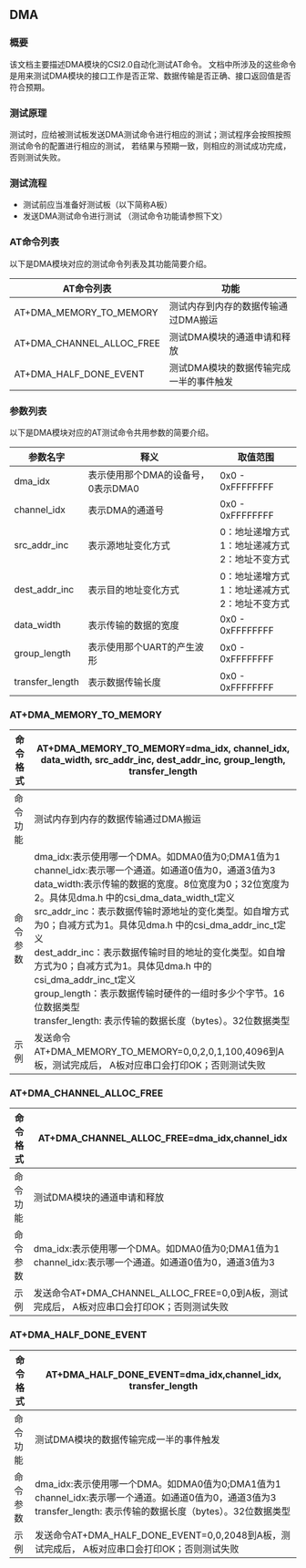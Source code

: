 ## DMA

### 概要

该文档主要描述DMA模块的CSI2.0自动化测试AT命令。 文档中所涉及的这些命令是用来测试DMA模块的接口工作是否正常、数据传输是否正确、接口返回值是否符合预期。


### 测试原理

测试时，应给被测试板发送DMA测试命令进行相应的测试；测试程序会按照按照测试命令的配置进行相应的测试， 若结果与预期一致，则相应的测试成功完成，否则测试失败。


### 测试流程

- 测试前应当准备好测试板（以下简称A板）
- 发送DMA测试命令进行测试 （测试命令功能请参照下文）


### AT命令列表 

以下是DMA模块对应的测试命令列表及其功能简要介绍。

| AT命令列表                | 功能                                    |
| ------------------------- | --------------------------------------- |
| AT+DMA_MEMORY_TO_MEMORY   | 测试内存到内存的数据传输通过DMA搬运     |
| AT+DMA_CHANNEL_ALLOC_FREE | 测试DMA模块的通道申请和释放             |
| AT+DMA_HALF_DONE_EVENT    | 测试DMA模块的数据传输完成一半的事件触发 |


### 参数列表
以下是DMA模块对应的AT测试命令共用参数的简要介绍。

| 参数名字      		| 释义                                              | 取值范围                                                  |
| --------------------- | ------------------------------------------------- | --------------------------------------------------------- |
| dma_idx               | 表示使用那个DMA的设备号，0表示DMA0                | 0x0 - 0xFFFFFFFF                                          |
| channel_idx           | 表示DMA的通道号 									| 0x0 - 0xFFFFFFFF                                          |
| src_addr_inc          | 表示源地址变化方式 								| 0：地址递增方式<br>1：地址递减方式<br>2：地址不变方式<br> |
| dest_addr_inc         | 表示目的地址变化方式 								| 0：地址递增方式<br>1：地址递减方式<br>2：地址不变方式<br> |
| data_width            | 表示传输的数据的宽度								| 0x0 - 0xFFFFFFFF                                       	|
| group_length          | 表示使用那个UART的产生波形						| 0x0 - 0xFFFFFFFF                                          |
| transfer_length       | 表示数据传输长度 									| 0x0 - 0xFFFFFFFF                                          |


### AT+DMA_MEMORY_TO_MEMORY

| 命令格式 | AT+DMA_MEMORY_TO_MEMORY=dma_idx, channel_idx, data_width, src_addr_inc, dest_addr_inc, group_length, transfer_length |
|------------------------------------------|--------------------------------------------------------------------------------------------------|
| 命令功能 | 测试内存到内存的数据传输通过DMA搬运 |
| 命令参数 | dma_idx:表示使用哪一个DMA。如DMA0值为0;DMA1值为1<br/>channel_idx:表示哪一个通道。如通道0值为0，通道3值为3<br/>data_width:表示传输的数据的宽度。8位宽度为0；32位宽度为2。具体见dma.h 中的csi_dma_data_width_t定义<br/>src_addr_inc：表示数据传输时源地址的变化类型。如自增方式为0；自减方式为1。具体见dma.h 中的csi_dma_addr_inc_t定义<br/>dest_addr_inc：表示数据传输时目的地址的变化类型。如自增方式为0；自减方式为1。具体见dma.h 中的csi_dma_addr_inc_t定义<br/>group_length：表示数据传输时硬件的一组时多少个字节。16位数据类型<br/>transfer_length: 表示传输的数据长度（bytes）。32位数据类型 |
| 示例 | 发送命令AT+DMA_MEMORY_TO_MEMORY=0,0,2,0,1,100,4096到A板，测试完成后， A板对应串口会打印OK；否则测试失败 |

### AT+DMA_CHANNEL_ALLOC_FREE

| 命令格式 | AT+DMA_CHANNEL_ALLOC_FREE=dma_idx,channel_idx                |
| -------- | ------------------------------------------------------------ |
| 命令功能 | 测试DMA模块的通道申请和释放                                  |
| 命令参数 | dma_idx:表示使用哪一个DMA。如DMA0值为0;DMA1值为1<br/>channel_idx:表示哪一个通道。如通道0值为0，通道3值为3 |
| 示例     | 发送命令AT+DMA_CHANNEL_ALLOC_FREE=0,0到A板，测试完成后， A板对应串口会打印OK；否则测试失败 |



### AT+DMA_HALF_DONE_EVENT

| 命令格式 | AT+DMA_HALF_DONE_EVENT=dma_idx,channel_idx, transfer_length  |
| -------- | ------------------------------------------------------------ |
| 命令功能 | 测试DMA模块的数据传输完成一半的事件触发                      |
| 命令参数 | dma_idx:表示使用哪一个DMA。如DMA0值为0;DMA1值为1<br/>channel_idx:表示哪一个通道。如通道0值为0，通道3值为3<br/>transfer_length: 表示传输的数据长度（bytes）。32位数据类型 |
| 示例     | 发送命令AT+DMA_HALF_DONE_EVENT=0,0,2048到A板，测试完成后， A板对应串口会打印OK；否则测试失败 |

